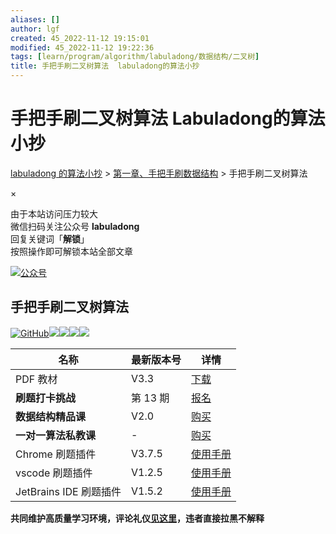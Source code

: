 ```yaml
---
aliases: []
author: lgf
created: 45_2022-11-12 19:15:01
modified: 45_2022-11-12 19:22:36
tags: [learn/program/algorithm/labuladong/数据结构/二叉树]
title: 手把手刷二叉树算法  labuladong的算法小抄
---
```

# 手把手刷二叉树算法 Labuladong的算法小抄
[](https://labuladong.gitee.io/algo/2/21/#)[labuladong 的算法小抄](https://labuladong.gitee.io/algo/) > [第一章、手把手刷数据结构](https://labuladong.gitee.io/algo/2/) > 手把手刷二叉树算法

×

由于本站访问压力较大  
微信扫码关注公众号 **labuladong**  
回复关键词「**解锁**」  
按照操作即可解锁本站全部文章  

[![公众号](https://labuladong.gitee.io/algo/images/qrcode.jpg)](https://labuladong.gitee.io/algo/images/qrcode.jpg)

## 手把手刷二叉树算法

[![GitHub](https://img.shields.io/github/stars/labuladong/fucking-algorithm?label=Stars&style=flat&logo=GitHub)](https://github.com/labuladong/fucking-algorithm)[![](https://img.shields.io/badge/B%E7%AB%99-@labuladong-000000.svg?style=flat&logo=Bilibili)](https://space.bilibili.com/14089380)[![](https://img.shields.io/static/v1?label=%E9%85%8D%E5%A5%97PDF%E5%92%8C%E6%8F%92%E4%BB%B6&message=%E4%B8%8B%E8%BD%BD&color=red&style=flat)](https://mp.weixin.qq.com/s/X-fE9sR4BLi6T9pn7xP4pg)[![](https://img.shields.io/static/v1?label=%E6%89%93%E5%8D%A1%E6%8C%91%E6%88%98&message=%E6%8A%A5%E5%90%8D&color=green&style=flat)](https://mp.weixin.qq.com/s/eUG2OOzY3k_ZTz-CFvtv5Q)[![](https://img.shields.io/static/v1?label=%E7%B2%BE%E5%93%81%E8%AF%BE%E7%A8%8B&message=%E6%9F%A5%E7%9C%8B&color=pink&style=flat)](https://appktavsiei5995.pc.xiaoe-tech.com/index)

| 名称 | 最新版本号 | 详情 |
| --- | --- | --- |
| PDF 教材 | V3.3 | [下载](https://mp.weixin.qq.com/s/X-fE9sR4BLi6T9pn7xP4pg) |
| **刷题打卡挑战** | 第 13 期 | [报名](https://mp.weixin.qq.com/s/eUG2OOzY3k_ZTz-CFvtv5Q) |
| **数据结构精品课** | V2.0 | [购买](https://aep.h5.xeknow.com/s/1XJHEO) |
| **一对一算法私教课** | \- | [购买](https://aep.h5.xeknow.com/s/xSTBa) |
| Chrome 刷题插件 | V3.7.5 | [使用手册](https://mp.weixin.qq.com/s/wIxflO1dvXzDlibhEcENcQ) |
| vscode 刷题插件 | V1.2.5 | [使用手册](https://mp.weixin.qq.com/s/z4mqiiJV9pZ3t6SIPa2kTA) |
| JetBrains IDE 刷题插件 | V1.5.2 | [使用手册](https://mp.weixin.qq.com/s/NF8mmVyXVfC1ehdMOsO7Cw) |

**共同维护高质量学习环境，评论礼仪[见这里](https://mp.weixin.qq.com/s/YdSoYZS0QjZpbphQlpHyyA)，违者直接拉黑不解释**